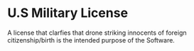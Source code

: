 # U.S Military License
A license that clarfies that drone striking innocents of foreign citizenship/birth is the intended purpose of the Software.

